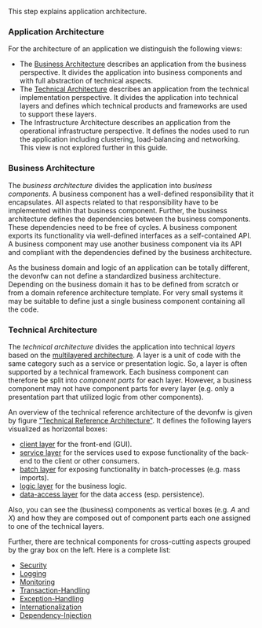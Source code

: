 This step explains application architecture.


### Application Architecture

For the architecture of an application we distinguish the following views:

* The [Business Architecture](https://github.com/devonfw/devon4j/blob/master/documentation/architecture.asciidoc#business-architecture) describes an application from the business perspective. It divides the application into business components and with full abstraction of technical aspects.
* The [Technical Architecture](https://github.com/devonfw/devon4j/blob/master/documentation/architecture.asciidoc#technical-architecture) describes an application from the technical implementation perspective. It divides the application into technical layers and defines which technical products and frameworks are used to support these layers.
* The Infrastructure Architecture describes an application from the operational infrastructure perspective. It defines the nodes used to run the application including clustering, load-balancing and networking. This view is not explored further in this guide.

### Business Architecture
The _business architecture_ divides the application into _business components_. A business component has a well-defined responsibility that it encapsulates. All aspects related to that responsibility have to be implemented within that business component. Further, the business architecture defines the dependencies between the business components. These dependencies need to be free of cycles. A business component exports its functionality via well-defined interfaces as a self-contained API. A business component may use another business component via its API and compliant with the dependencies defined by the business architecture.

As the business domain and logic of an application can be totally different, the devonfw can not define a standardized business architecture. Depending on the business domain it has to be defined from scratch or from a domain reference architecture template. For very small systems it may be suitable to define just a single business component containing all the code.

### Technical Architecture
The _technical architecture_ divides the application into technical _layers_ based on the [multilayered architecture](http://en.wikipedia.org/wiki/Multilayered_architecture). A layer is a unit of code with the same category such as a service or presentation logic. So, a layer is often supported by a technical framework. Each business component can therefore be split into _component parts_ for each layer. However, a business component may not have component parts for every layer (e.g. only a presentation part that utilized logic from other components).

An overview of the technical reference architecture of the devonfw is given by figure [&#34;Technical Reference Architecture&#34;](https://github.com/devonfw/devon4j/blob/master/documentation/architecture.asciidoc#img-t-architecture).
It defines the following layers visualized as horizontal boxes:

* [client layer](https://github.com/devonfw/devon4j/blob/master/documentation/guide-client-layer.asciidoc) for the front-end (GUI).
* [service layer](https://github.com/devonfw/devon4j/blob/master/documentation/guide-service-layer.asciidoc) for the services used to expose functionality of the
back-end to the client or other consumers.
* [batch layer](https://github.com/devonfw/devon4j/blob/master/documentation/guide-batch-layer.asciidoc) for exposing functionality in batch-processes (e.g. mass imports).
* [logic layer](https://github.com/devonfw/devon4j/blob/master/documentation/guide-logic-layer.asciidoc) for the business logic.
* [data-access layer](https://github.com/devonfw/devon4j/blob/master/documentation/guide-dataaccess-layer.asciidoc) for the data access (esp. persistence).

Also, you can see the (business) components as vertical boxes (e.g. _A_ and _X_) and how they are composed out of component parts each one assigned to one of the technical layers.

Further, there are technical components for cross-cutting aspects grouped by the gray box on the left. Here is a complete list:

* [Security](https://github.com/devonfw/devon4j/blob/master/documentation/guide-security.asciidoc)
* [Logging](https://github.com/devonfw/devon4j/blob/master/documentation/guide-logging.asciidoc)
* [Monitoring](https://github.com/devonfw/devon4j/blob/master/documentation/guide-monitoring.asciidoc)
* [Transaction-Handling](https://github.com/devonfw/devon4j/blob/master/documentation/guide-transactions.asciidoc)
* [Exception-Handling](https://github.com/devonfw/devon4j/blob/master/documentation/guide-exceptions.asciidoc)
* [Internationalization](https://github.com/devonfw/devon4j/blob/master/documentation/guide-i18n.asciidoc)
* [Dependency-Injection](https://github.com/devonfw/devon4j/blob/master/documentation/guide-dependency-injection.asciidoc)



